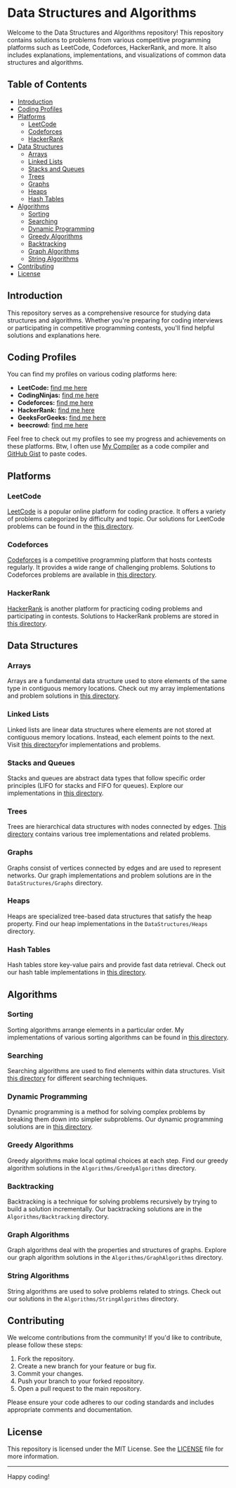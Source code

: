 # Data Structures and Algorithms

Welcome to the Data Structures and Algorithms repository! This repository contains solutions to problems from various competitive programming platforms such as LeetCode, Codeforces, HackerRank, and more. It also includes explanations, implementations, and visualizations of common data structures and algorithms.

## Table of Contents

- [Introduction](#introduction)
- [Coding Profiles](#coding-profiles)
- [Platforms](#platforms)
  - [LeetCode](#leetcode)
  - [Codeforces](#codeforces)
  - [HackerRank](#hackerrank)
- [Data Structures](#data-structures)
  - [Arrays](#arrays)
  - [Linked Lists](#linked-lists)
  - [Stacks and Queues](#stacks-and-queues)
  - [Trees](#trees)
  - [Graphs](#graphs)
  - [Heaps](#heaps)
  - [Hash Tables](#hash-tables)
- [Algorithms](#algorithms)
  - [Sorting](#sorting)
  - [Searching](#searching)
  - [Dynamic Programming](#dynamic-programming)
  - [Greedy Algorithms](#greedy-algorithms)
  - [Backtracking](#backtracking)
  - [Graph Algorithms](#graph-algorithms)
  - [String Algorithms](#string-algorithms)
- [Contributing](#contributing)
- [License](#license)

## Introduction

This repository serves as a comprehensive resource for studying data structures and algorithms. Whether you're preparing for coding interviews or participating in competitive programming contests, you'll find helpful solutions and explanations here.

## Coding Profiles

You can find my profiles on various coding platforms here:

- **LeetCode:** [find me here](https://leetcode.com/u/shitu13/)
- **CodingNinjas:** [find me here](https://www.naukri.com/code360/profile/shitu13)
- **Codeforces:** [find me here](https://codeforces.com/profile/Red_Devil11)
- **HackerRank:** [find me here](https://www.hackerrank.com/profile/reddevil11)
- **GeeksForGeeks:** [find me here](https://www.geeksforgeeks.org/user/shitu13/)
- **beecrowd:** [find me here](https://judge.beecrowd.com/en/users/statistics/133837)


Feel free to check out my profiles to see my progress and achievements on these platforms. Btw, I often use [My Compiler](https://www.mycompiler.io/@shitu13) as a code compiler and [GitHub Gist](https://gist.github.com/shitu13) to paste codes. 

## Platforms

### LeetCode

[LeetCode](https://leetcode.com/) is a popular online platform for coding practice. It offers a variety of problems categorized by difficulty and topic. Our solutions for LeetCode problems can be found in the [this directory](https://github.com/shitu13/DSA-Practice/tree/main/Array).

### Codeforces

[Codeforces](https://codeforces.com/) is a competitive programming platform that hosts contests regularly. It provides a wide range of challenging problems. Solutions to Codeforces problems are available in [this directory](https://github.com/shitu13/CodeForces_solutions).

### HackerRank

[HackerRank](https://www.hackerrank.com/) is another platform for practicing coding problems and participating in contests. Solutions to HackerRank problems are stored in [this directory](https://github.com/shitu13/HackerRank_solutions).
## Data Structures

### Arrays

Arrays are a fundamental data structure used to store elements of the same type in contiguous memory locations. Check out my array implementations and problem solutions in  [this directory](https://github.com/shitu13/DSA-Practice/tree/main/Array).

### Linked Lists

Linked lists are linear data structures where elements are not stored at contiguous memory locations. Instead, each element points to the next. Visit [this directory](https://github.com/shitu13/DSA-Practice/tree/main/LinkedListy)for implementations and problems.

### Stacks and Queues

Stacks and queues are abstract data types that follow specific order principles (LIFO for stacks and FIFO for queues). Explore our implementations in [this directory](https://github.com/shitu13/DSA-Practice/tree/main/StackAndQueue).

### Trees

Trees are hierarchical data structures with nodes connected by edges. [This directory](https://github.com/shitu13/DSA-Practice/tree/main/Tree) contains various tree implementations and related problems.

### Graphs

Graphs consist of vertices connected by edges and are used to represent networks. Our graph implementations and problem solutions are in the `DataStructures/Graphs` directory.

### Heaps

Heaps are specialized tree-based data structures that satisfy the heap property. Find our heap implementations in the `DataStructures/Heaps` directory.

### Hash Tables

Hash tables store key-value pairs and provide fast data retrieval. Check out our hash table implementations in [this directory](https://github.com/shitu13/DSA-Practice/tree/main/HashMap).

## Algorithms

### Sorting

Sorting algorithms arrange elements in a particular order. My implementations of various sorting algorithms can be found in [this directory](https://github.com/shitu13/DSA-Practice/tree/main/Sorting).

### Searching

Searching algorithms are used to find elements within data structures. Visit [this directory](https://github.com/shitu13/DSA-Practice/tree/main/Searching) for different searching techniques.

### Dynamic Programming

Dynamic programming is a method for solving complex problems by breaking them down into simpler subproblems. Our dynamic programming solutions are in [this directory]().

### Greedy Algorithms

Greedy algorithms make local optimal choices at each step. Find our greedy algorithm solutions in the `Algorithms/GreedyAlgorithms` directory.

### Backtracking

Backtracking is a technique for solving problems recursively by trying to build a solution incrementally. Our backtracking solutions are in the `Algorithms/Backtracking` directory.

### Graph Algorithms

Graph algorithms deal with the properties and structures of graphs. Explore our graph algorithm solutions in the `Algorithms/GraphAlgorithms` directory.

### String Algorithms

String algorithms are used to solve problems related to strings. Check out our solutions in the `Algorithms/StringAlgorithms` directory.

## Contributing

We welcome contributions from the community! If you'd like to contribute, please follow these steps:

1. Fork the repository.
2. Create a new branch for your feature or bug fix.
3. Commit your changes.
4. Push your branch to your forked repository.
5. Open a pull request to the main repository.

Please ensure your code adheres to our coding standards and includes appropriate comments and documentation.

## License

This repository is licensed under the MIT License. See the [LICENSE](LICENSE) file for more information.

---

Happy coding!
